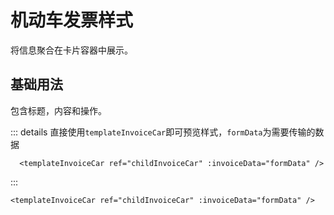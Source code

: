 # 机动车发票样式

将信息聚合在卡片容器中展示。

## 基础用法
包含标题，内容和操作。

<!-- @[code](../../../packages//templateInvoiceCar.vue) -->


::: details  直接使用`templateInvoiceCar`即可预览样式，`formData`为需要传输的数据
  ```vue
    <templateInvoiceCar ref="childInvoiceCar" :invoiceData="formData" />
  ```
:::

<CodeGroup>
  <CodeGroupItem title="vue" >

```vue
<templateInvoiceCar ref="childInvoiceCar" :invoiceData="formData" />
```

  </CodeGroupItem>
</CodeGroup>
